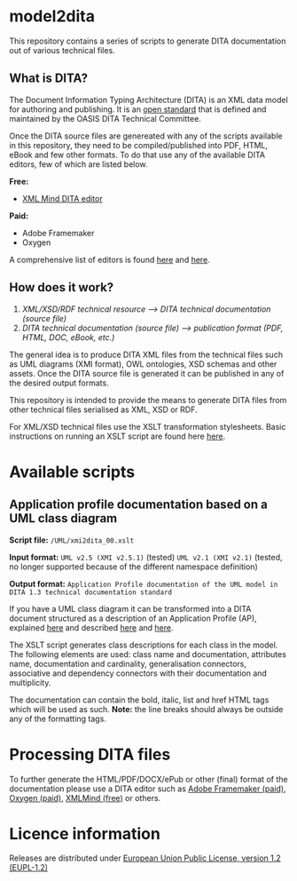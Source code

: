 # model2dita
This repository contains a series of scripts to generate DITA documentation out of various technical files.

## What is DITA?

The Document Information Typing Architecture (DITA) is an XML data model for authoring and publishing. It is an [open standard](http://docs.oasis-open.org/dita/dita/v1.3/dita-v1.3-part3-all-inclusive.html) that is defined and maintained by the OASIS DITA Technical Committee.

Once the DITA source files are genereated with any of the scripts available in this repository, they need to be compiled/published into PDF, HTML, eBook and few other formats. To do that use any of the available DITA editors, few of which are listed below.

**Free:** 

* [XML Mind DITA editor](https://www.xmlmind.com/xmleditor/dita_editor.html)

**Paid:**

* Adobe Framemaker
* Oxygen

A comprehensive list of editors is found [here](https://www.dita-ot.org/) and [here](http://www.ditawriter.com/list-of-dita-optimized-editors/). 

## How does it work? 

1. _XML/XSD/RDF technical resource --> DITA technical documentation (source file)_
1. _DITA technical documentation (source file) --> publication format (PDF, HTML, DOC, eBook, etc.)_

The general idea is to produce DITA XML files from the technical files such as UML diagrams (XMI format), OWL ontologies, XSD schemas and other assets. Once the DITA source file is generated it can be published in any of the desired output formats. 

This repository is intended to provide the means to generate DITA files from other technical files serialised as XML, XSD or RDF. 

For XML/XSD technical files use the XSLT transformation stylesheets. Basic instructions on running an XSLT script are found here [here](https://www.loc.gov/ead/XSLTbasics.pdf).

# Available scripts 

## Application profile documentation based on a UML class diagram

**Script file:** 
`/UML/xmi2dita_00.xslt`

**Input format:**
`UML v2.5 (XMI v2.5.1)` (tested) 
`UML v2.1 (XMI v2.1)` (tested, no longer supported because of the different namespace definition)

**Output format:**
`Application Profile documentation of the UML model in DITA 1.3 technical documentation standard`

If you have a UML class diagram it can be transformed into a DITA document structured as a description of an Application Profile (AP), explained [here](http://www.ariadne.ac.uk/issue/25/app-profiles/) and described [here](http://www.dublincore.org/specifications/dublin-core/profile-guidelines/) and [here](http://www.dublincore.org/specifications/dublin-core/application-profile-guidelines/). 

The XSLT script generates class descriptions for each class in the model. The following elements are used: class name and documentation, attributes name, documentation and cardinality, generalisation connectors, associative and dependency connectors with their documentation and multiplicity. 

The documentation can contain the bold, italic, list and href HTML tags which will be used as such. 
**Note:** the line breaks should always be outside any of the formatting tags.
  
# Processing DITA files

To further generate the HTML/PDF/DOCX/ePub or other (final) format of the documentation please use a DITA editor such as [Adobe Framemaker (paid)](https://www.adobe.com/be_en/products/framemaker.html), [Oxygen (paid)](https://www.oxygenxml.com/xml_editor/download_oxygenxml_editor.html), [XMLMind (free)](https://www.xmlmind.com/xmleditor/download.shtml) or others. 

# Licence information
Releases are distributed under [European Union Public License, version 1.2 (EUPL-1.2)](https://joinup.ec.europa.eu/news/understanding-eupl-v12)
